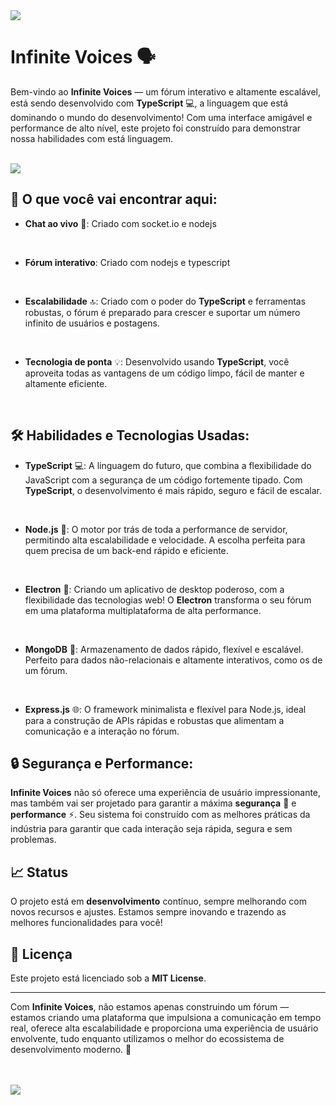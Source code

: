 <img src='https://github.com/user-attachments/assets/171da039-5822-4054-b2fd-8c3017f6e100'>

# Infinite Voices 🗣️

Bem-vindo ao **Infinite Voices** — um fórum interativo e altamente escalável, está sendo desenvolvido com **TypeScript** 💻, a linguagem que está dominando o mundo do desenvolvimento! Com uma interface amigável e performance de alto nível, este projeto foi construído para demonstrar nossa habilidades com está linguagem.

<br>

<img src='https://github.com/user-attachments/assets/d2fafd51-dac2-43be-ac37-9d17e039fab1'>

<br>

## 🚀 O que você vai encontrar aqui:

- **Chat ao vivo** 💬: Criado com socket.io e nodejs

<br>

- **Fórum interativo**: Criado com nodejs e typescript<br>

<br>

- **Escalabilidade** 🔝: Criado com o poder do **TypeScript** e ferramentas robustas, o fórum é preparado para crescer e suportar um número infinito de usuários e postagens.<br>

<br>

- **Tecnologia de ponta** 💡: Desenvolvido usando **TypeScript**, você aproveita todas as vantagens de um código limpo, fácil de manter e altamente eficiente.<br>

<br>

## 🛠️ Habilidades e Tecnologias Usadas:

- **TypeScript** 💻: A linguagem do futuro, que combina a flexibilidade do JavaScript com a segurança de um código fortemente tipado. Com **TypeScript**, o desenvolvimento é mais rápido, seguro e fácil de escalar.
  
<br>

- **Node.js** 🚀: O motor por trás de toda a performance de servidor, permitindo alta escalabilidade e velocidade. A escolha perfeita para quem precisa de um back-end rápido e eficiente.
<br>

- **Electron** 🔲: Criando um aplicativo de desktop poderoso, com a flexibilidade das tecnologias web! O **Electron** transforma o seu fórum em uma plataforma multiplataforma de alta performance.<br>

<br>

- **MongoDB** 💾: Armazenamento de dados rápido, flexível e escalável. Perfeito para dados não-relacionais e altamente interativos, como os de um fórum.<br>

<br>

- **Express.js** 🌐: O framework minimalista e flexível para Node.js, ideal para a construção de APIs rápidas e robustas que alimentam a comunicação e a interação no fórum.<br>

## 🔒 Segurança e Performance:

**Infinite Voices** não só oferece uma experiência de usuário impressionante, mas também vai ser projetado para garantir a máxima **segurança** 🔐 e **performance** ⚡. Seu sistema foi construído com as melhores práticas da indústria para garantir que cada interação seja rápida, segura e sem problemas.

## 📈 Status

O projeto está em **desenvolvimento** contínuo, sempre melhorando com novos recursos e ajustes. Estamos sempre inovando e trazendo as melhores funcionalidades para você!

## 📜 Licença

Este projeto está licenciado sob a **MIT License**.

---

Com **Infinite Voices**, não estamos apenas construindo um fórum — estamos criando uma plataforma que impulsiona a comunicação em tempo real, oferece alta escalabilidade e proporciona uma experiência de usuário envolvente, tudo enquanto utilizamos o melhor do ecossistema de desenvolvimento moderno. 🚀

<br><br>
<img src='https://github.com/user-attachments/assets/171da039-5822-4054-b2fd-8c3017f6e100'>
